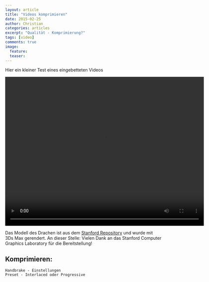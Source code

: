 ```yaml
---
layout: article
title: "Videos komprimieren"
date: 2015-02-25
author: Christian
categories: articles
excerpt: "Qualität - Komprimierung?"
tags: [video]
comments: true
image:
  feature: 
  teaser:
---
```


Hier ein kleiner Test eines eingebetteten Videos

<video width="640" height="480" controls>
  <source src="{{ site.url }}/videos/videos_komprimieren/dragon_640x480_compressed_RF18.mp4" type="video/mp4">
  Your browser does not support the video tag or mp4 files.
</video>

Das Modell des Drachen ist aus dem <a href="http://graphics.stanford.edu/data/3Dscanrep/">Stanford Repository</a> und wurde mit 3Ds Max gerendert. An dieser Stelle: Vielen Dank an das Stanford Computer Graphics Laboratory für die Bereitstellung!

## Komprimieren:
	Handbrake - Einstellungen
	Preset - Interlaced oder Progressive